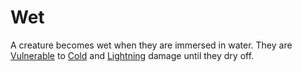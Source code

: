 # Wet
A creature becomes wet when they are immersed in water. They are [Vulnerable](Vulnerable.md) to [Cold](../Damage%20Types/Cold.md) and [Lightning](../Damage%20Types/Lightning.md) damage until they dry off.